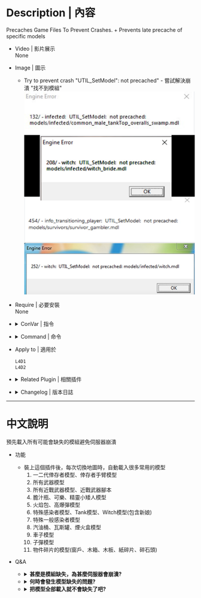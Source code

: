 # Description | 內容
Precaches Game Files To Prevent Crashes. + Prevents late precache of specific models

* Video | 影片展示
<br>None

* Image | 圖示
	* Try to prevent crash "UTIL_SetModel": not precached" - 嘗試解決崩潰 "找不到模組"
    <br/>![l4d_game_files_precacher_1](image/l4d_game_files_precacher_1.jpg)

* Require | 必要安裝
<br/>None

* <details><summary>ConVar | 指令</summary>

	None
</details>

* <details><summary>Command | 命令</summary>

	None
</details>

* Apply to | 適用於
	```
	L4D1
	L4D2
	```

* <details><summary>Related Plugin | 相關插件</summary>

	1. [Late Model Precacher by Psyk0tik](https://forums.alliedmods.net/showthread.php?p=2776517): Catches unprecached models and tries to precache them to prevent crashes.
    	* 在遊戲中途檢測缺失的模型並緩存載入
</details>

* <details><summary>Changelog | 版本日誌</summary>

	```php
	//cravenge @ 2016
	//HarryPotter @ 2022-2023
	```
	* v1.0h (2023-1-19)
        * Remake Code
		* Add More models and Precache 
		* Prevents late precache of specific models

	* v1.8
        * [Original Plugin by cravenge](https://forums.alliedmods.net/showthread.php?t=291408)
</details>

- - - -
# 中文說明
預先載入所有可能會缺失的模組避免伺服器崩潰

* 功能
    * 裝上這個插件後，每次切換地圖時，自動載入很多常用的模型
		1. 一二代倖存者模型、倖存者手臂模型
		2. 所有武器模型
		3. 所有近戰武器模型、近戰武器腳本
		4. 膽汁瓶、可樂、精靈小矮人模型
		5. 火焰包、高爆彈模型
		6. 特殊感染者模型、Tank模型、Witch模型(包含新娘)
		7. 特殊一般感染者模型
		8. 汽油桶、瓦斯罐、煙火盒模型
		9. 車子模型
		10. 子彈模型
		11. 物件碎片的模型(窗戶、木箱、木板、紙碎片、碎石頭)

* Q&A
	* <details><summary><b>甚麼是模組缺失，為甚麼伺服器會崩潰?</b></summary>

		![l4d_game_files_precacher_1](image/l4d_game_files_precacher_1.jpg)
		* 在這款遊戲當中，地圖上生成特感、感染者、近戰武器、障礙物都必須要有外觀模型，如果這個模型沒有被地圖事先載入並緩存，伺服器將會崩潰，出現模型缺失的訊息
		* 在地圖載入的時候，如果地圖上有大量的物件要使用會載入很久
		* 每次切換地圖，所有緩存的模型會消失並需要重新載入模型
	</details>

	* <details><summary><b>何時會發生模型缺失的問題?</b></summary>

		* 三方圖作者忘記載入模型，譬如沒有載入小刀模型卻在地圖上生成小刀
		* 插件作者忘記載入模型，譬如安裝了不良的插件生成墮落生還者卻沒有載入墮落生還者的模型
		* 錯誤的模型或不存在，小刀的模型使用空白或不存在的檔案 (地圖出現Error)
		![l4d_game_files_precacher_2](image/l4d_game_files_precacher_2.jpg)
		* 在[The passing官方地圖第一關](https://youtu.be/WvtBeYD6i24?t=88)當中，強制用作弊代碼生成witch會導致崩潰，原因是該關卡只有新娘Witch模型沒有普通的Witch模型(2019年大更新已修正) 
	</details>

	* <details><summary><b>把模型全部載入就不會缺失了吧?</b></summary>

		* 這款遊戲光是模型就有上萬種檔案，不可能一張地圖內載入所有模組並緩存，況且伺服器有限制的
		* 大量使用模型會導致地圖lag、卡頓
	</details>
